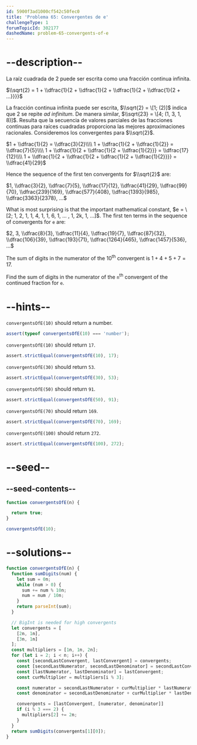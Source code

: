 ```yaml
---
id: 5900f3ad1000cf542c50fec0
title: 'Problema 65: Convergentes de e'
challengeType: 1
forumTopicId: 302177
dashedName: problem-65-convergents-of-e
---
```


# --description--

La raíz cuadrada de 2 puede ser escrita como una fracción continua infinita.

$\\sqrt{2} = 1 + \\dfrac{1}{2 + \\dfrac{1}{2 + \\dfrac{1}{2 + \\dfrac{1}{2 + ...}}}}$

La fracción continua infinita puede ser escrita, $\\sqrt{2} = \[1; (2)]$ indica que 2 se repite *ad infinitum*. De manera similar, $\\sqrt{23} = \[4; (1, 3, 1, 8)]$. Resulta que la secuencia de valores parciales de las fracciones continuas para raíces cuadradas proporciona las mejores aproximaciones racionales. Consideremos los convergentes para $\\sqrt{2}$.

$1 + \\dfrac{1}{2} = \\dfrac{3}{2}\\\\ 1 + \\dfrac{1}{2 + \\dfrac{1}{2}} = \\dfrac{7}{5}\\\\ 1 + \\dfrac{1}{2 + \\dfrac{1}{2 + \\dfrac{1}{2}}} = \\dfrac{17}{12}\\\\ 1 + \\dfrac{1}{2 + \\dfrac{1}{2 + \\dfrac{1}{2 + \\dfrac{1}{2}}}} = \\dfrac{41}{29}$

Hence the sequence of the first ten convergents for $\\sqrt{2}$ are:

$1, \\dfrac{3}{2}, \\dfrac{7}{5}, \\dfrac{17}{12}, \\dfrac{41}{29}, \\dfrac{99}{70}, \\dfrac{239}{169}, \\dfrac{577}{408}, \\dfrac{1393}{985}, \\dfrac{3363}{2378}, ...$

What is most surprising is that the important mathematical constant, $e = \[2; 1, 2, 1, 1, 4, 1, 1, 6, 1, ... , 1, 2k, 1, ...]$. The first ten terms in the sequence of convergents for `e` are:

$2, 3, \\dfrac{8}{3}, \\dfrac{11}{4}, \\dfrac{19}{7}, \\dfrac{87}{32}, \\dfrac{106}{39}, \\dfrac{193}{71}, \\dfrac{1264}{465}, \\dfrac{1457}{536}, ...$

The sum of digits in the numerator of the 10<sup>th</sup> convergent is $1 + 4 + 5 + 7 = 17$.

Find the sum of digits in the numerator of the `n`<sup>th</sup> convergent of the continued fraction for `e`.

# --hints--

`convergentsOfE(10)` should return a number.

```js
assert(typeof convergentsOfE(10) === 'number');
```

`convergentsOfE(10)` should return `17`.

```js
assert.strictEqual(convergentsOfE(10), 17);
```

`convergentsOfE(30)` should return `53`.

```js
assert.strictEqual(convergentsOfE(30), 53);
```

`convergentsOfE(50)` should return `91`.

```js
assert.strictEqual(convergentsOfE(50), 91);
```

`convergentsOfE(70)` should return `169`.

```js
assert.strictEqual(convergentsOfE(70), 169);
```

`convergentsOfE(100)` should return `272`.

```js
assert.strictEqual(convergentsOfE(100), 272);
```

# --seed--

## --seed-contents--

```js
function convergentsOfE(n) {

  return true;
}

convergentsOfE(10);
```

# --solutions--

```js
function convergentsOfE(n) {
  function sumDigits(num) {
    let sum = 0n;
    while (num > 0) {
      sum += num % 10n;
      num = num / 10n;
    }
    return parseInt(sum);
  }

  // BigInt is needed for high convergents
  let convergents = [
    [2n, 1n],
    [3n, 1n]
  ];
  const multipliers = [1n, 1n, 2n];
  for (let i = 2; i < n; i++) {
    const [secondLastConvergent, lastConvergent] = convergents;
    const [secondLastNumerator, secondLastDenominator] = secondLastConvergent;
    const [lastNumerator, lastDenominator] = lastConvergent;
    const curMultiplier = multipliers[i % 3];

    const numerator = secondLastNumerator + curMultiplier * lastNumerator;
    const denominator = secondLastDenominator + curMultiplier * lastDenominator;

    convergents = [lastConvergent, [numerator, denominator]]
    if (i % 3 === 2) {
      multipliers[2] += 2n;
    }
  }
  return sumDigits(convergents[1][0]);
}
```
